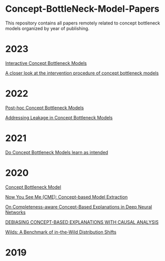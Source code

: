 # Concept-BottleNeck-Model-Papers

This repository contains all papers remotely related to concept bottleneck models organized by year of publishing.


# 2023
[Interactive Concept Bottleneck Models](https://ojs.aaai.org/index.php/AAAI/article/view/25736)

[A closer look at the intervention procedure of concept bottleneck models](https://arxiv.org/pdf/2302.14260.pdf)


# 2022
[Post-hoc Concept Bottleneck Models](https://arxiv.org/pdf/2205.15480.pdf)

[Addressing Leakage in Concept Bottleneck Models](https://proceedings.neurips.cc/paper_files/paper/2022/file/944ecf65a46feb578a43abfd5cddd960-Paper-Conference.pdf)


# 2021
[Do Concept Bottleneck Models learn as intended](https://arxiv.org/abs/2105.04289)


# 2020
[Concept Bottleneck Model](https://proceedings.mlr.press/v119/koh20a.html)

[Now You See Me (CME): Concept-based Model Extraction](https://arxiv.org/pdf/2010.13233.pdf)

[On Completeness-aware Concept-Based Explanations in Deep Neural Networks](https://proceedings.neurips.cc/paper_files/paper/2020/file/ecb287ff763c169694f682af52c1f309-Paper.pdf)

[DEBIASING CONCEPT-BASED EXPLANATIONS WITH CAUSAL ANALYSIS
](https://arxiv.org/pdf/2007.11500.pdf)

[Wilds: A Benchmark of in-the-Wild Distribution Shifts
](https://www.researchgate.net/profile/Sara-Beery/publication/347125548_WILDS_A_Benchmark_of_in-the-Wild_Distribution_Shifts/links/60b7edf44585159354cae05a/WILDS-A-Benchmark-of-in-the-Wild-Distribution-Shifts.pdf)

# 2019
